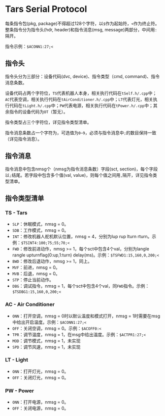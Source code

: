 # Tars Serial Protocol

每条指令包(pkg, package)不得超过128个字符，以`$`作为起始符，`<`作为终止符。整条指令分为指令头(hdr, header)和指令消息(msg, message)两部分，中间用`:`隔开。

指令示例：`$ACONN1:27;<`

## 指令头

指令头分为三部分：设备代码(dvc, device)、指令类型（cmd, command)、指令消息条数。

设备代码占两个字符位，`TS`代表机器人本身，相关执行代码在`tSelf.h/.cpp`中；`AC`代表空调，相关执行代码在`tAirConditioner.h/.cpp`中；`LT`代表灯光，相关执行代码在`tLight.h/.cpp`中；`PW`代表电源，相关执行代码在`tPower.h/.cpp`中；其余指令的设备代码为`OT`（暂无）。

指令类型占三个字符位，详见指令类型清单。

指令消息条数占一个字符为，可选值为`0~9`，必须与指令消息中`;`的数目保持一致（详见指令消息）。

## 指令消息

指令消息中包含nmsg个（nmsg为指令消息条数）字段(sct, section)，每个字段以`;`结尾。若字段中包含多个值(val, value)，则每个值之间用`,`隔开，详见指令类型清单。

## 指令类型清单

### TS - Tars

- `SLP`：休眠模式，nmsg = 0。
- `SDB`：工作模式，nmsg = 0。
- `INT`：修改机器人舵机默认位置，nmsg = 4，分别为lup rup lturn rturn。示例：`$TSINT4:100;75;55;70;<`
- `FWD`：修改前进动作，nmsg >= 1，每个sct中包含4个val，分别为langle rangle upturnflag(0:up,1:turn) delay(ms)。示例：`$TSFWD1:15,160,0,200;<`
- `BWD`：修改后退动作，nmsg >= 1，同上。
- `MVF`：前进，nmsg = 0。
- `MVB`：后退，nmsg = 0。
- `STP`：停止当前动作。
- `DBG`：调试指令，nmsg = 1，每个sct中包含4个val，同`FWD`指令。示例：`$TSDBG1:15,160,0,200;<`

### AC - Air Conditioner

- `ONN`：打开空调，nmsg = 0时以默认温度和模式打开，nmsg = 1时需要在msg中给出开启温度。示例：`$ACONN1:27;<`
- `OFF`：关闭空调，nmsg = 0。示例：`$ACOFF0:<`
- `TPR`：调节温度，nmsg = 1，在msg中给出温度。示例：`$ACTPR1:27;<`
- `MOD`：调节模式，nmsg = 1，未实现
- `SPD`：调节风速，nmsg = 1，未实现

### LT - Light
- `ONN`：打开灯光，nmsg = 0。
- `OFF`：关闭灯光，nmsg = 0。

### PW - Power
- `ONN`：打开电源，nmsg = 0。
- `OFF`：关闭电源，nmsg = 0。